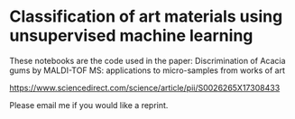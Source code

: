 # Classification of art materials using unsupervised machine learning

These notebooks are the code used in the paper:
Discrimination of Acacia gums by MALDI-TOF MS: applications to micro-samples from works of art

https://www.sciencedirect.com/science/article/pii/S0026265X17308433

Please email me if you would like a reprint.
